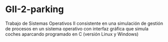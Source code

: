 # GII-2-parking
Trabajo de Sistemas Operativos II consistente en una simulación de gestión de procesos en un sistema operativo con interfaz gráfica que simula coches aparcando programado en C (versión Linux y Windows)
